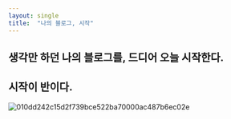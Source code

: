 ```yaml
---
layout: single
title:  "나의 블로그, 시작"
---
```


## 생각만 하던 나의 블로그를, 드디어 오늘 시작한다.
## 시작이 반이다.

![010dd242c15d2f739bce522ba70000ac487b6ec02e](C:\Users\황태환\project\thhwang94.github.io\images\2024-11-08-TheFirst\010dd242c15d2f739bce522ba70000ac487b6ec02e.jpg)
